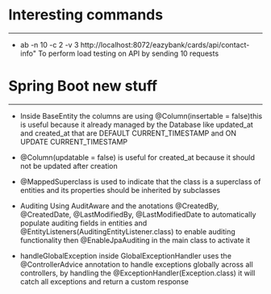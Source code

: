 Interesting commands
====================
--------------------
- ab -n 10 -c 2 -v 3 http://localhost:8072/eazybank/cards/api/contact-info" To perform load testing on API by sending 10 requests


Spring Boot new stuff
====================
--------------------

- Inside BaseEntity the columns are using @Column(insertable = false)this is useful because it already managed by the Database like updated_at and created_at that are DEFAULT CURRENT_TIMESTAMP and ON UPDATE CURRENT_TIMESTAMP

- @Column(updatable = false) is useful for created_at because it should not be updated after creation

- @MappedSuperclass is used to indicate that the class is a superclass of entities and its properties should be inherited by subclasses

- Auditing Using AuditAware and the anotations @CreatedBy, @CreatedDate, @LastModifiedBy, @LastModifiedDate to automatically populate auditing fields in entities and @EntityListeners(AuditingEntityListener.class) to enable auditing functionality then @EnableJpaAuditing in the main class to activate it

- handleGlobalException inside GlobalExceptionHandler uses the @ControllerAdvice annotation to handle exceptions globally across all controllers, by handling the @ExceptionHandler(Exception.class) it will catch all exceptions and return a custom response
